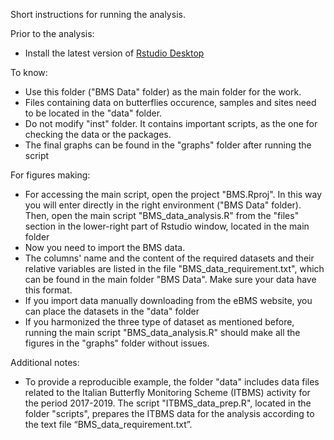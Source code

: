 Short instructions for running the analysis.

Prior to the analysis:

- Install the latest version of [Rstudio Desktop](https://www.rstudio.com/products/rstudio/download/)

To know:

- Use this folder ("BMS Data" folder) as the main folder for the work.
- Files containing data on butterflies occurence, samples and sites need to be located in
  the "data" folder.
- Do not modify "inst" folder. It contains important scripts, as the one for checking the data or the packages.
- The final graphs can be found in the "graphs" folder after running the script


For figures making:

- For accessing the main script, open the project "BMS.Rproj". In this way you will enter directly
  in the right environment ("BMS Data" folder). Then, open the main script "BMS_data_analysis.R"
  from the "files" section in the lower-right part of Rstudio window, located in the main folder
- Now you need to import the BMS data. 
- The columns' name and the content of the required datasets and their relative variables are listed in the file 
  "BMS_data_requirement.txt", which can be found in the main folder "BMS Data". Make sure your data have this format.
- If you import data manually downloading from the eBMS website, you can place the datasets in the "data" folder
- If you harmonized the three type of dataset as mentioned before, running the main script "BMS_data_analysis.R" should
  make all the figures in the "graphs" folder without issues. 

Additional notes:

- To provide a reproducible example, the folder "data" includes data files related to the Italian Butterfly Monitoring Scheme (ITBMS) activity for the period 2017-2019. The script "ITBMS_data_prep.R", located in the folder "scripts", prepares the ITBMS data for the analysis according to the text file “BMS_data_requirement.txt”.


